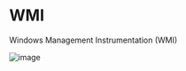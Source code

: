 # WMI
Windows Management Instrumentation (WMI)

![image](https://github.com/user-attachments/assets/95e70f0f-1cbd-488d-9bae-d44760375806)
